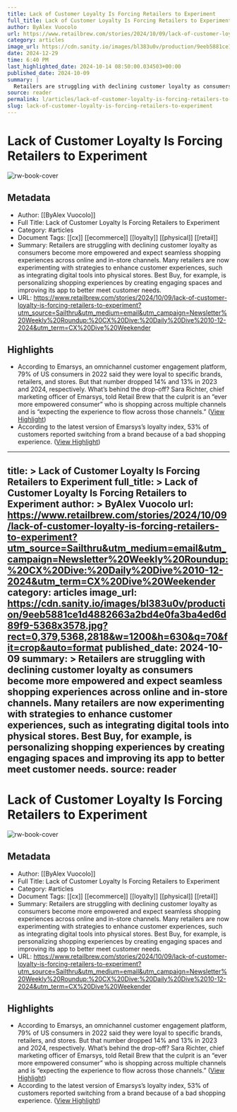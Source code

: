 ```yaml
---
title: Lack of Customer Loyalty Is Forcing Retailers to Experiment
full_title: Lack of Customer Loyalty Is Forcing Retailers to Experiment
author: ByAlex Vuocolo
url: https://www.retailbrew.com/stories/2024/10/09/lack-of-customer-loyalty-is-forcing-retailers-to-experiment?utm_source=Sailthru&utm_medium=email&utm_campaign=Newsletter%20Weekly%20Roundup:%20CX%20Dive:%20Daily%20Dive%2010-12-2024&utm_term=CX%20Dive%20Weekender
category: articles
image_url: https://cdn.sanity.io/images/bl383u0v/production/9eeb5881ce1d4882663a2bd4e0fa3ba4ed6d89f9-5368x3578.jpg?rect=0,379,5368,2818&w=1200&h=630&q=70&fit=crop&auto=format
date: 2024-12-29
time: 6:40 PM
last_highlighted_date: 2024-10-14 08:50:00.034503+00:00
published_date: 2024-10-09
summary: |
  Retailers are struggling with declining customer loyalty as consumers become more empowered and expect seamless shopping experiences across online and in-store channels. Many retailers are now experimenting with strategies to enhance customer experiences, such as integrating digital tools into physical stores. Best Buy, for example, is personalizing shopping experiences by creating engaging spaces and improving its app to better meet customer needs.
source: reader
permalink: l/articles/lack-of-customer-loyalty-is-forcing-retailers-to-experiment
slug: lack-of-customer-loyalty-is-forcing-retailers-to-experiment
---
```

# Lack of Customer Loyalty Is Forcing Retailers to Experiment

![rw-book-cover](https://cdn.sanity.io/images/bl383u0v/production/9eeb5881ce1d4882663a2bd4e0fa3ba4ed6d89f9-5368x3578.jpg?rect=0,379,5368,2818&w=1200&h=630&q=70&fit=crop&auto=format)

## Metadata
- Author: [[ByAlex Vuocolo]]
- Full Title: Lack of Customer Loyalty Is Forcing Retailers to Experiment
- Category: #articles
- Document Tags: [[cx]] [[ecommerce]] [[loyalty]] [[physical]] [[retail]] 
- Summary: Retailers are struggling with declining customer loyalty as consumers become more empowered and expect seamless shopping experiences across online and in-store channels. Many retailers are now experimenting with strategies to enhance customer experiences, such as integrating digital tools into physical stores. Best Buy, for example, is personalizing shopping experiences by creating engaging spaces and improving its app to better meet customer needs.
- URL: https://www.retailbrew.com/stories/2024/10/09/lack-of-customer-loyalty-is-forcing-retailers-to-experiment?utm_source=Sailthru&utm_medium=email&utm_campaign=Newsletter%20Weekly%20Roundup:%20CX%20Dive:%20Daily%20Dive%2010-12-2024&utm_term=CX%20Dive%20Weekender

## Highlights
- According to Emarsys, an omnichannel customer engagement platform, 79% of US consumers in 2022 said they were loyal to specific brands, retailers, and stores. But that number dropped 14% and 13% in 2023 and 2024, respectively.
  What’s behind the drop-off? Sara Richter, chief marketing officer of Emarsys, told Retail Brew that the culprit is an “ever more empowered consumer” who is shopping across multiple channels and is “expecting the experience to flow across those channels.” ([View Highlight](https://read.readwise.io/read/01ja53dfhg6zbbkq5342xv5spx))
- According to the latest version of Emarsys’s loyalty index, 53% of customers reported switching from a brand because of a bad shopping experience. ([View Highlight](https://read.readwise.io/read/01ja53ef3tqbge38t7q06mrrhg))


---
title: >
  Lack of Customer Loyalty Is Forcing Retailers to Experiment
full_title: >
  Lack of Customer Loyalty Is Forcing Retailers to Experiment
author: >
  ByAlex Vuocolo
url: https://www.retailbrew.com/stories/2024/10/09/lack-of-customer-loyalty-is-forcing-retailers-to-experiment?utm_source=Sailthru&utm_medium=email&utm_campaign=Newsletter%20Weekly%20Roundup:%20CX%20Dive:%20Daily%20Dive%2010-12-2024&utm_term=CX%20Dive%20Weekender
category: articles
image_url: https://cdn.sanity.io/images/bl383u0v/production/9eeb5881ce1d4882663a2bd4e0fa3ba4ed6d89f9-5368x3578.jpg?rect=0,379,5368,2818&w=1200&h=630&q=70&fit=crop&auto=format
published_date: 2024-10-09
summary: >
  Retailers are struggling with declining customer loyalty as consumers become more empowered and expect seamless shopping experiences across online and in-store channels. Many retailers are now experimenting with strategies to enhance customer experiences, such as integrating digital tools into physical stores. Best Buy, for example, is personalizing shopping experiences by creating engaging spaces and improving its app to better meet customer needs.
source: reader
---
# Lack of Customer Loyalty Is Forcing Retailers to Experiment

![rw-book-cover](https://cdn.sanity.io/images/bl383u0v/production/9eeb5881ce1d4882663a2bd4e0fa3ba4ed6d89f9-5368x3578.jpg?rect=0,379,5368,2818&w=1200&h=630&q=70&fit=crop&auto=format)

## Metadata
- Author: [[ByAlex Vuocolo]]
- Full Title: Lack of Customer Loyalty Is Forcing Retailers to Experiment
- Category: #articles
- Document Tags: [[cx]] [[ecommerce]] [[loyalty]] [[physical]] [[retail]] 
- Summary: Retailers are struggling with declining customer loyalty as consumers become more empowered and expect seamless shopping experiences across online and in-store channels. Many retailers are now experimenting with strategies to enhance customer experiences, such as integrating digital tools into physical stores. Best Buy, for example, is personalizing shopping experiences by creating engaging spaces and improving its app to better meet customer needs.
- URL: https://www.retailbrew.com/stories/2024/10/09/lack-of-customer-loyalty-is-forcing-retailers-to-experiment?utm_source=Sailthru&utm_medium=email&utm_campaign=Newsletter%20Weekly%20Roundup:%20CX%20Dive:%20Daily%20Dive%2010-12-2024&utm_term=CX%20Dive%20Weekender

## Highlights
- According to Emarsys, an omnichannel customer engagement platform, 79% of US consumers in 2022 said they were loyal to specific brands, retailers, and stores. But that number dropped 14% and 13% in 2023 and 2024, respectively.
  What’s behind the drop-off? Sara Richter, chief marketing officer of Emarsys, told Retail Brew that the culprit is an “ever more empowered consumer” who is shopping across multiple channels and is “expecting the experience to flow across those channels.” ([View Highlight](https://read.readwise.io/read/01ja53dfhg6zbbkq5342xv5spx))
- According to the latest version of Emarsys’s loyalty index, 53% of customers reported switching from a brand because of a bad shopping experience. ([View Highlight](https://read.readwise.io/read/01ja53ef3tqbge38t7q06mrrhg))



